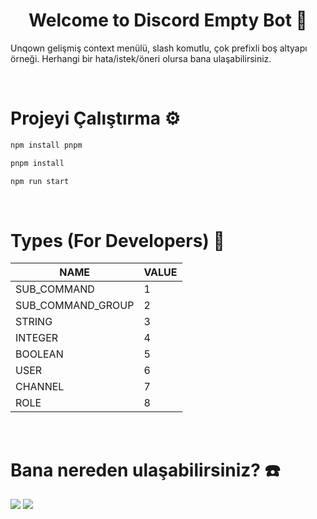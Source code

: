 <h1 align="center">Welcome to Discord Empty Bot 👋</h1>
Unqown gelişmiş context menülü, slash komutlu, çok prefixli boş altyapı örneği. Herhangi bir hata/istek/öneri olursa bana ulaşabilirsiniz.

<p>‏‏‏‏‏‏‏‏   </p>

# Projeyi Çalıştırma ⚙️
```bash
npm install pnpm
```
```bash
pnpm install
```
```bash
npm run start
```

<p>‏‏‏‏‏‏‏‏   </p>

# Types (For Developers) 🎈

| NAME              | VALUE |
| ----------------- | ----- |
| SUB_COMMAND       | 1     |
| SUB_COMMAND_GROUP | 2     |
| STRING            | 3     |
| INTEGER           | 4     |
| BOOLEAN           | 5     |
| USER              | 6     |
| CHANNEL           | 7     |
| ROLE              | 8     |

<p>‏‏‏‏‏‏‏‏   </p>

# Bana nereden ulaşabilirsiniz? ☎️
<div align="left">
<a href="https://discord.com/users/983087451822227476" target="_blank"><img src="https://img.shields.io/badge/-discord-black?style=for-the-badge&logo=discord&logoColor=1e44ee"></a>
<a href="https://github.com/unqownme" target="_blank"><img src="https://img.shields.io/badge/-github-black?style=for-the-badge&logo=github&logoColor=white"></a>
</div>
